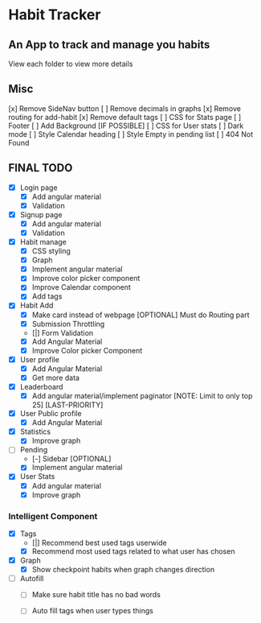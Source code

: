 # Habit Tracker

## An App to track and manage you habits

View each folder to view more details

## Misc
[x] Remove SideNav button
[ ] Remove decimals in graphs
[x] Remove routing for add-habit
[x] Remove default tags
[ ] CSS for Stats page
[ ] Footer
[ ] Add Background [IF POSSIBLE]
[ ] CSS for User stats 
[ ] Dark mode
[ ] Style Calendar heading
[ ] Style Empty in pending list
[ ] 404 Not Found
 
## FINAL TODO

- [x] Login page
    - [x] Add angular material
    - [x] Validation 

- [x] Signup page
    - [x] Add angular material
    - [x] Validation

- [x] Habit manage 
    - [x] CSS styling
    - [x] Graph
    - [x] Implement angular material
    - [x] Improve color picker component
    - [x] Improve Calendar component
    - [x] Add tags

- [x] Habit Add
    - [x] Make card instead of webpage [OPTIONAL] Must do Routing part
    - [X] Submission Throttling
    - [|] Form Validation
    - [x] Add Angular Material
    - [x] Improve Color picker Component

- [X] User profile
    - [X] Add Angular Material
    - [X] Get more data

- [X] Leaderboard
    - [X] Add angular material/implement paginator [NOTE: Limit to only top 25] [LAST-PRIORITY]

- [X] User Public profile
    - [x] Add Angular Material

- [X] Statistics
    - [x] Improve graph

- [ ] Pending
    - [-] Sidebar [OPTIONAL]
    - [x] Implement angular material

- [X] User Stats 
    - [x] Add angular material
    - [x] Improve graph

### Intelligent Component

- [X] Tags
    - [|] Recommend best used tags userwide
    - [X] Recommend most used tags related to what user has chosen

- [X] Graph
    - [x] Show checkpoint habits when graph changes direction

- [ ] Autofill
    - [ ] Make sure habit title has no bad words
    - [ ] Auto fill tags when user types things

